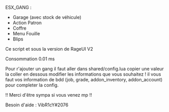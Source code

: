 ESX_GANG : 
  - Garage (avec stock de véhicule)
  - Action Patron
  - Coffre
  - Menu Fouille 
  - Blips

Ce script et sous la version de RageUI V2

Consommation 0.01 ms

Pour r'ajouter un gang il faut aller dans shared/config.lua copier une valeur la coller en dessous modifier les informations que vous souhaitez ! il vous faut vos information de bdd (job, grade, addon_inventory, addon_account) pour completer la config.

!! Merci d'être sympa si vous venez mp !!

Besoin d'aide : VibR1cY#2076 
